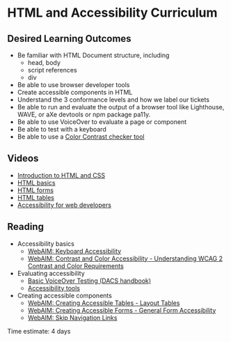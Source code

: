 # HTML and Accessibility Curriculum

## Desired Learning Outcomes
* Be familiar with HTML Document structure, including
  * head, body
  * script references
  * div
* Be able to use browser developer tools
* Create accessible components in HTML
* Understand the 3 conformance levels and how we label our tickets
* Be able to run and evaluate the output of a browser tool like Lighthouse, WAVE, or aXe devtools or npm package pa11y.
* Be able to use VoiceOver to evaluate a page or component
* Be able to test with a keyboard
* Be able to use a [Color Contrast checker tool](https://www.tpgi.com/color-contrast-checker/) 

## Videos
* [Introduction to HTML and CSS](https://teamtreehouse.com/library/introduction-to-html-and-css)
* [HTML basics](https://teamtreehouse.com/library/html-basics-2)
* [HTML forms](https://teamtreehouse.com/library/html-forms)
* [HTML tables](https://teamtreehouse.com/library/html-tables)
* [Accessibility for web developers](https://teamtreehouse.com/library/accessibility-for-web-developers)

## Reading
* Accessibility basics
  * [WebAIM: Keyboard Accessibility](https://webaim.org/techniques/keyboard/)
  * [WebAIM: Contrast and Color Accessibility - Understanding WCAG 2 Contrast and Color Requirements](https://webaim.org/articles/contrast/)
* Evaluating accessibility
  * [Basic VoiceOver Testing (DACS
      handbook)](https://github.com/pulibrary/dacs_handbook/blob/main/Accessibility/voiceover_basic_testing.md)
  * [Accessibility tools](https://github.com/pulibrary/dacs_handbook/blob/main/Accessibility/accessibility_tools.md)
* Creating accessible components
  * [WebAIM: Creating Accessible Tables - Layout Tables](https://webaim.org/techniques/tables/)
  * [WebAIM: Creating Accessible Forms - General Form Accessibility](https://webaim.org/techniques/forms/)
  * [WebAIM: Skip Navigation Links](https://webaim.org/techniques/skipnav/)

Time estimate: 4 days
